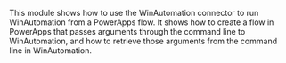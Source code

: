 This module shows how to use the WinAutomation connector to run WinAutomation from a PowerApps flow. It shows how to create a flow in PowerApps that passes arguments through the command line to WinAutomation, and how to retrieve those arguments from the command line in WinAutomation.